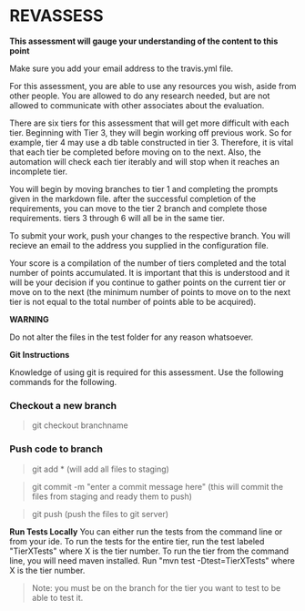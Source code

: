# REVASSESS
**This assessment will gauge your understanding of the content to this point**

Make sure you add your email address to the travis.yml file.

For this assessment, you are able to use any resources you wish,
aside from other people. You are allowed to do any research needed,
but are not allowed to communicate with other associates about the 
evaluation.

There are six tiers for this assessment that will get more difficult
with each tier. Beginning with Tier 3, they will begin working off 
previous work. So for example, tier 4 may use a db table constructed 
in tier 3. Therefore, it is vital that each tier be completed before
moving on to the next. Also, the automation will check each tier 
iterably and will stop when it reaches an incomplete tier.

You will begin by moving branches to tier 1 and completing
the prompts given in the markdown file. after the successful
completion of the requirements, you can move to the tier 2
branch and complete those requirements. tiers 3 through 6 
will all be in the same tier.

To submit your work, push your changes to the respective 
branch. You will recieve an email to the address you 
supplied in the configuration file. 

Your score is a compilation of the number of tiers completed
and the total number of points accumulated. It is important 
that this is understood and it will be your decision if you
continue to gather points on the current tier or move on to
the next (the minimum number of points to move on to the 
next tier is not equal to the total number of points able to 
be acquired).

**WARNING**

Do not alter the files in the test folder for any reason
whatsoever.

**Git Instructions**

Knowledge of using git is required for this assessment. Use the
following commands for the following. 

### Checkout a new branch
> git checkout branchname

### Push code to branch
> git add *  (will add all files to staging)

> git commit -m "enter a commit message here"  (this will commit the files from staging and ready them to push)

> git push  (push the files to git server)

**Run Tests Locally**
 You can either run the tests from the command line
 or from your ide. To run the tests for the entire
 tier, run the test labeled "TierXTests" where X is the
 tier number. To run the tier from the command line, 
 you will need maven installed. Run 
 "mvn test -Dtest=TierXTests" where X is the tier number.
 
 > Note: you must be on the branch for the tier you want to test
 to be able to test it.
